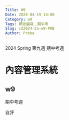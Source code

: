 ```yaml
---
Title: W9
Date: 2024-04-19 14:00
Category: w9
Tags: 網誌編寫﹐期中考
Slug: cd2024-2a-w9-PRB
Author: Probe
---
```


2024 Spring 第九週 期中考週

<!-- PELICAN_END_SUMMARY -->

# 內容管理系統
## w9
期中考週

自評